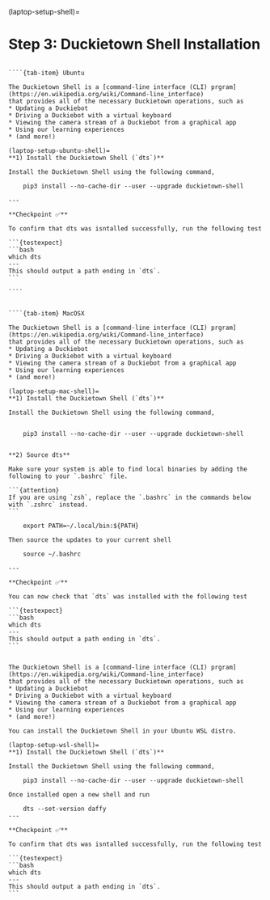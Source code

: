 (laptop-setup-shell)=
# Step 3: Duckietown Shell Installation

`````{tab-set}

````{tab-item} Ubuntu

The Duckietown Shell is a [command-line interface (CLI) prgram](https://en.wikipedia.org/wiki/Command-line_interface) 
that provides all of the necessary Duckietown operations, such as
* Updating a Duckiebot
* Driving a Duckiebot with a virtual keyboard
* Viewing the camera stream of a Duckiebot from a graphical app
* Using our learning experiences
* (and more!)

(laptop-setup-ubuntu-shell)=
**1) Install the Duckietown Shell (`dts`)**

Install the Duckietown Shell using the following command,

    pip3 install --no-cache-dir --user --upgrade duckietown-shell

---

**Checkpoint ✅**

To confirm that dts was isntalled successfully, run the following test

```{testexpect}
```bash
which dts
---
This should output a path ending in `dts`.
```

````


````{tab-item} MacOSX

The Duckietown Shell is a [command-line interface (CLI) prgram](https://en.wikipedia.org/wiki/Command-line_interface) 
that provides all of the necessary Duckietown operations, such as
* Updating a Duckiebot
* Driving a Duckiebot with a virtual keyboard
* Viewing the camera stream of a Duckiebot from a graphical app
* Using our learning experiences
* (and more!)

(laptop-setup-mac-shell)=
**1) Install the Duckietown Shell (`dts`)**

Install the Duckietown Shell using the following command,


    pip3 install --no-cache-dir --user --upgrade duckietown-shell


**2) Source dts**

Make sure your system is able to find local binaries by adding the following to your `.bashrc` file. 

```{attention}
If you are using `zsh`, replace the `.bashrc` in the commands below with `.zshrc` instead.
```

    export PATH=~/.local/bin:${PATH}

Then source the updates to your current shell

    source ~/.bashrc

---

**Checkpoint ✅**

You can now check that `dts` was installed with the following test

```{testexpect}
```bash
which dts
---
This should output a path ending in `dts`.
```

`````

````{tab-item} Windows (Beta)

The Duckietown Shell is a [command-line interface (CLI) prgram](https://en.wikipedia.org/wiki/Command-line_interface) 
that provides all of the necessary Duckietown operations, such as
* Updating a Duckiebot
* Driving a Duckiebot with a virtual keyboard
* Viewing the camera stream of a Duckiebot from a graphical app
* Using our learning experiences
* (and more!)

You can install the Duckietown Shell in your Ubuntu WSL distro.

(laptop-setup-wsl-shell)=
**1) Install the Duckietown Shell (`dts`)**

Install the Duckietown Shell using the following command,

    pip3 install --no-cache-dir --user --upgrade duckietown-shell

Once installed open a new shell and run

    dts --set-version daffy
---

**Checkpoint ✅**

To confirm that dts was isntalled successfully, run the following test

```{testexpect}
```bash
which dts
---
This should output a path ending in `dts`.
```

````
